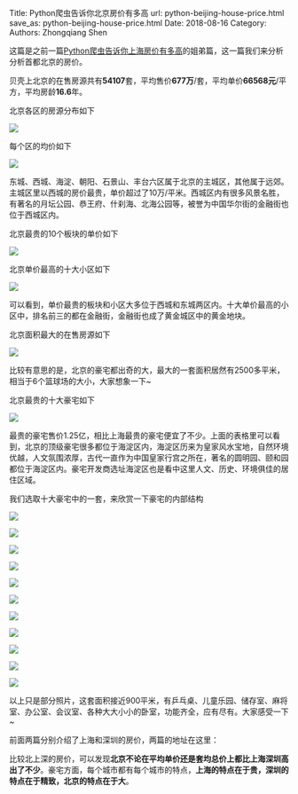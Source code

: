 Title: Python爬虫告诉你北京房价有多高
url: python-beijing-house-price.html
save_as: python-beijing-house-price.html
Date: 2018-08-16
Category:
Authors: Zhongqiang Shen

这篇是之前一篇[Python爬虫告诉你上海房价有多高](https://zhuanlan.zhihu.com/p/40293278)的姐弟篇，这一篇我们来分析分析首都北京的房价。

贝壳上北京的在售房源共有**54107**套，平均售价**677万**/套，平均单价**66568元**/平方，平均房龄**16.6**年。

北京各区的房源分布如下

![]({static}/images/v2-1592e5ee5a424cf9a3123d434e634342_r.jpg)




每个区的均价如下

![]({static}/images/v2-335fa6fcecc1f84f419877a2c65f050f_r.jpg)

东城、西城、海淀、朝阳、石景山、丰台六区属于北京的主城区，其他属于远郊。主城区里以西城的房价最贵，单价超过了10万/平米。西城区内有很多风景名胜，有著名的月坛公园、恭王府、什刹海、北海公园等，被誉为中国华尔街的金融街也位于西城区内。




北京最贵的10个板块的单价如下

![]({static}/images/v2-35591a617a36039e1e538deec23d45d4_b.jpg)

北京单价最高的十大小区如下

![]({static}/images/v2-e583210429734140c69b5fdf0a778797_r.jpg)

可以看到，单价最贵的板块和小区大多位于西城和东城两区内。十大单价最高的小区中，排名前三的都在金融街，金融街也成了黄金城区中的黄金地块。




北京面积最大的在售房源如下

![]({static}/images/v2-e4633b22881b1bf54d49583314517854_r.jpg)

比较有意思的是，北京的豪宅都出奇的大，最大的一套面积居然有2500多平米，相当于6个篮球场的大小，大家想象一下~




北京最贵的十大豪宅如下

![]({static}/images/v2-d58f64fdaf98c01bbff25171a19d12db_r.jpg)

最贵的豪宅售价1.25亿，相比上海最贵的豪宅便宜了不少。上面的表格里可以看到，北京的顶级豪宅很多都位于海淀区内，海淀区历来为皇家风水宝地，自然环境优越，人文氛围浓厚，古代一直作为中国皇家行宫之所在，著名的圆明园、颐和园都位于海淀区内。豪宅开发商选址海淀区也是看中这里人文、历史、环境俱佳的居住区域。




我们选取十大豪宅中的一套，来欣赏一下豪宅的内部结构

![]({static}/images/v2-5a4543158ff90e4cbbb1a45b57f3ddb8_r.jpg)

![]({static}/images/v2-3846d0b431acbab6e43ad491f53e20b7_r.jpg)

![]({static}/images/v2-313d1c38402cad2959216c98be26eee7_r.jpg)

![]({static}/images/v2-92167f7ce4f16d355750928f90adbd99_r.jpg)

![]({static}/images/v2-c2c55173961664c016ad76b5efef978f_r.jpg)

![]({static}/images/v2-a7270387d9fd44e654476afb93fbda39_r.jpg)

![]({static}/images/v2-9705b974356f93669532818b203e8c04_r.jpg)

![]({static}/images/v2-66305b704daf1d5b26f3f16f4a125102_r.jpg)

![]({static}/images/v2-b295f3a21819cf3e3eea7c4f76609885_r.jpg)

![]({static}/images/v2-394dc9c45758ac2cc62936082864aee0_r.jpg)

![]({static}/images/v2-1c8c7ee7e4fad7cafd88969b72a9c1c6_r.jpg)

以上只是部分照片，这套面积接近900平米，有乒乓桌、儿童乐园、储存室、麻将室、办公室、会议室、各种大大小小的卧室，功能齐全，应有尽有。大家感受一下~




前面两篇分别介绍了上海和深圳的房价，两篇的地址在这里：

[](https://zhuanlan.zhihu.com/p/40293278)

[](https://zhuanlan.zhihu.com/p/41694635)

比较北上深的房价，可以发现**北京不论在平均单价还是套均总价上都比上海深圳高出了不少**。豪宅方面，每个城市都有每个城市的特点，**上海的特点在于贵，深圳的特点在于精致，北京的特点在于大**。

